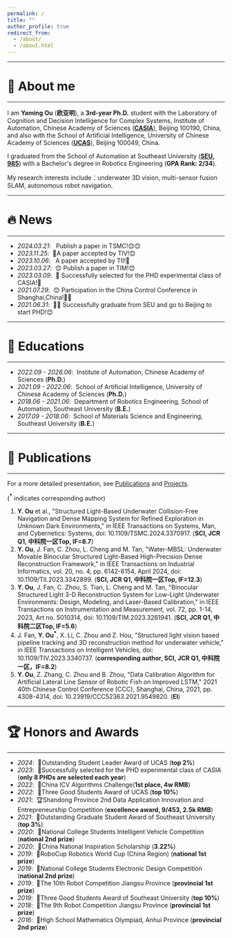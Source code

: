 ```yaml
---
permalink: /
title: ""
author_profile: true
redirect_from: 
  - /about/
  - /about.html
---
```


---
# 👤 About me
---
I am **Yaming Ou** (**欧亚明**), a **3rd-year Ph.D.** student with the Laboratory of Cognition and Decision Intelligence for Complex Systems, Institute of Automation, Chinese Academy of Sciences (**[CASIA](http://www.ia.cas.cn/)**), Beijing 100190, China, and also with the School of Artificial Intelligence, University of Chinese Academy of Sciences (**[UCAS](https://www.ucas.edu.cn/)**), Beijing 100049, China. 

I graduated from the School of Automation at Southeast University (**[SEU, 985](https://www.seu.edu.cn/)**) with a Bachelor's degree in Robotics Engineering (**GPA Rank: 2/34**).

My research interests include：underwater 3D vision, multi-sensor fusion SLAM, autonomous robot navigation.


---
# 🔥 News
---
- *2024.03.21*: &nbsp; Publish a paper in TSMC!😊😊
- *2023.11.25*: &nbsp;🎉A paper accepted by TIV!😊
- *2023.10.06*: &nbsp; A paper accepted by TII!🎉
- *2023.03.27*: &nbsp;😊 Publish a paper in TIM!😊
- *2023.03.09*: &nbsp;🎉 Successfully selected for the PHD experimental class of CASIA!🎉
- *2021.07.29*: &nbsp;😊 Participation in the China Control Conference in Shanghai,China!🎉🎉
- *2021.06.31*: &nbsp;🎉🎉 Successfully graduate from SEU and go to Beijing to start PHD!😊

---
# 📖 Educations
---
- *2022.09 - 2026.06*:&nbsp; Institute of Automation, Chinese Academy of Sciences (**Ph.D.**)
- *2021.09 - 2022.06*:&nbsp; School of Artificial Intelligence, University of Chinese Academy of Sciences (**Ph.D.**)
- *2018.06 - 2021.06*:&nbsp; Department of Robotics Engineering, School of Automation, Southeast University (**B.E.**)
- *2017.09 - 2018.06*:&nbsp; School of Materials Science and Engineering, Southeast University (**B.E.**)

---
# 📝 Publications 
---
For a more detailed presentation, see [Publications](https://ouyaming.github.io/publications/) and [Projects](https://ouyaming.github.io/projects/).

(**<sup>*</sup>** indicates corresponding author)
1. **Y. Ou** et al., "Structured Light-Based Underwater Collision-Free Navigation and Dense Mapping System for Refined Exploration in Unknown Dark Environments," in IEEE Transactions on Systems, Man, and Cybernetics: Systems, doi: 10.1109/TSMC.2024.3370917. (**SCI, JCR Q1, 中科院一区Top, IF=8.7**)
2. **Y. Ou**, J. Fan, C. Zhou, L. Cheng and M. Tan, "Water-MBSL: Underwater Movable Binocular Structured Light-Based High-Precision Dense Reconstruction Framework," in IEEE Transactions on Industrial Informatics, vol. 20, no. 4, pp. 6142-6154, April 2024, doi: 10.1109/TII.2023.3342899. (**SCI, JCR Q1, 中科院一区Top, IF=12.3**)
3. **Y. Ou**, J. Fan, C. Zhou, S. Tian, L. Cheng and M. Tan, "Binocular Structured Light 3-D Reconstruction System for Low-Light Underwater Environments: Design, Modeling, and Laser-Based Calibration," in IEEE Transactions on Instrumentation and Measurement, vol. 72, pp. 1-14, 2023, Art no. 5010314, doi: 10.1109/TIM.2023.3261941. (**SCI, JCR Q1, 中科院二区Top, IF=5.6**)
4. J. Fan, **Y. Ou<sup>*</sup>**, X. Li, C. Zhou and Z. Hou, "Structured light vision based pipeline tracking and 3D reconstruction method for underwater vehicle," in IEEE Transactions on Intelligent Vehicles, doi: 10.1109/TIV.2023.3340737. (**corresponding author, SCI, JCR Q1, 中科院一区，IF=8.2**)
5. **Y. Ou**, Z. Zhang, C. Zhou and B. Zhou, "Data Calibration Algorithm for Artificial Lateral Line Sensor of Robotic Fish on Improved LSTM," 2021 40th Chinese Control Conference (CCC), Shanghai, China, 2021, pp. 4308-4314, doi: 10.23919/CCC52363.2021.9549820. (**EI**)

---
# 🏆 Honors and Awards
---
- *2024*:&nbsp; 📜Outstanding Student Leader Award of UCAS (**top 2%**)
- *2023*:&nbsp; 📜Successfully selected for the PHD experimental class of CASIA (**only 8 PHDs are selected each year**)
- *2022*:&nbsp; 🥇China ICV Algorithms Challenge(**1st place, 4w RMB**)
- *2022*:&nbsp; 📜Three Good Students Award of UCAS (**top 10%**)
- *2021*:&nbsp; 🏆Shandong Province 2nd Data Application Innovation and Entrepreneurship Competition (**excellence award, 9/453, 2.5k RMB**)
- *2021*:&nbsp; 📜Outstanding Graduate Student Award of Southeast University (**top 3%**)
- *2020*:&nbsp; 🥈National College Students Intelligent Vehicle Competition (**national 2nd prize**)
- *2020*:&nbsp; 📜China National Inspiration Scholarship (**3.22%**)
- *2019*:&nbsp; 🥇RoboCup Robotics World Cup (China Region) (**national 1st prize**)
- *2019*:&nbsp; 🥈National College Students Electronic Design Competition (**national 2nd prize**)
- *2019*:&nbsp; 🥇The 10th Robot Competition Jiangsu Province (**provincial 1st prize**)
- *2019*:&nbsp; 📜Three Good Students Award of Southeast University (**top 10%**)
- *2018*:&nbsp; 🥇The 9th Robot Competition Jiangsu Province (**provincial 1st prize**)
- *2016*:&nbsp; 🥈High School Mathematics Olympiad, Anhui Province (**provincial 2nd prize**)
